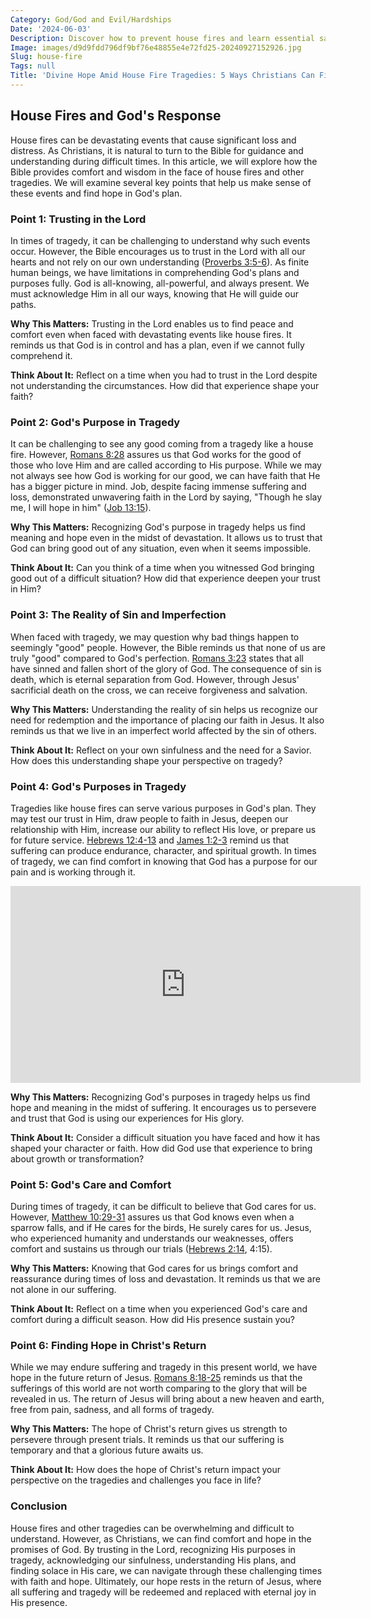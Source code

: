 ```yaml
---
Category: God/God and Evil/Hardships
Date: '2024-06-03'
Description: Discover how to prevent house fires and learn essential safety tips in case of a fire emergency. Stay informed and protect your home and loved ones.
Image: images/d9d9fdd796df9bf76e48855e4e72fd25-20240927152926.jpg
Slug: house-fire
Tags: null
Title: 'Divine Hope Amid House Fire Tragedies: 5 Ways Christians Can Find Strength'
---
```


## House Fires and God's Response

House fires can be devastating events that cause significant loss and distress. As Christians, it is natural to turn to the Bible for guidance and understanding during difficult times. In this article, we will explore how the Bible provides comfort and wisdom in the face of house fires and other tragedies. We will examine several key points that help us make sense of these events and find hope in God's plan.

### Point 1: Trusting in the Lord

In times of tragedy, it can be challenging to understand why such events occur. However, the Bible encourages us to trust in the Lord with all our hearts and not rely on our own understanding ([Proverbs 3:5-6](https://www.bibleref.com/Proverbs/3/Proverbs-3-5.html)). As finite human beings, we have limitations in comprehending God's plans and purposes fully. God is all-knowing, all-powerful, and always present. We must acknowledge Him in all our ways, knowing that He will guide our paths.

**Why This Matters:** Trusting in the Lord enables us to find peace and comfort even when faced with devastating events like house fires. It reminds us that God is in control and has a plan, even if we cannot fully comprehend it.

**Think About It:** Reflect on a time when you had to trust in the Lord despite not understanding the circumstances. How did that experience shape your faith?

### Point 2: God's Purpose in Tragedy

It can be challenging to see any good coming from a tragedy like a house fire. However, [Romans 8:28](https://www.bibleref.com/Romans/8/Romans-8-28.html) assures us that God works for the good of those who love Him and are called according to His purpose. While we may not always see how God is working for our good, we can have faith that He has a bigger picture in mind. Job, despite facing immense suffering and loss, demonstrated unwavering faith in the Lord by saying, "Though he slay me, I will hope in him" ([Job 13:15](https://www.bibleref.com/Job/13/Job-13-15.html)).

**Why This Matters:** Recognizing God's purpose in tragedy helps us find meaning and hope even in the midst of devastation. It allows us to trust that God can bring good out of any situation, even when it seems impossible.

**Think About It:** Can you think of a time when you witnessed God bringing good out of a difficult situation? How did that experience deepen your trust in Him?

### Point 3: The Reality of Sin and Imperfection

When faced with tragedy, we may question why bad things happen to seemingly "good" people. However, the Bible reminds us that none of us are truly "good" compared to God's perfection. [Romans 3:23](https://www.bibleref.com/Romans/3/Romans-3-23.html) states that all have sinned and fallen short of the glory of God. The consequence of sin is death, which is eternal separation from God. However, through Jesus' sacrificial death on the cross, we can receive forgiveness and salvation.

**Why This Matters:** Understanding the reality of sin helps us recognize our need for redemption and the importance of placing our faith in Jesus. It also reminds us that we live in an imperfect world affected by the sin of others.

**Think About It:** Reflect on your own sinfulness and the need for a Savior. How does this understanding shape your perspective on tragedy?

### Point 4: God's Purposes in Tragedy

Tragedies like house fires can serve various purposes in God's plan. They may test our trust in Him, draw people to faith in Jesus, deepen our relationship with Him, increase our ability to reflect His love, or prepare us for future service. [Hebrews 12:4-13](https://www.bibleref.com/Hebrews/12/Hebrews-12-4.html) and [James 1:2-3](https://www.bibleref.com/James/1/James-1-2.html) remind us that suffering can produce endurance, character, and spiritual growth. In times of tragedy, we can find comfort in knowing that God has a purpose for our pain and is working through it.


<iframe width="560" height="315" src="https://www.youtube.com/embed/ia1DOC0_skw" frameborder="0" allow="autoplay; encrypted-media" allowfullscreen></iframe>


**Why This Matters:** Recognizing God's purposes in tragedy helps us find hope and meaning in the midst of suffering. It encourages us to persevere and trust that God is using our experiences for His glory.

**Think About It:** Consider a difficult situation you have faced and how it has shaped your character or faith. How did God use that experience to bring about growth or transformation?

### Point 5: God's Care and Comfort

During times of tragedy, it can be difficult to believe that God cares for us. However, [Matthew 10:29-31](https://www.bibleref.com/Matthew/10/Matthew-10-29.html) assures us that God knows even when a sparrow falls, and if He cares for the birds, He surely cares for us. Jesus, who experienced humanity and understands our weaknesses, offers comfort and sustains us through our trials ([Hebrews 2:14](https://www.bibleref.com/Hebrews/2/Hebrews-2-14.html), 4:15).

**Why This Matters:** Knowing that God cares for us brings comfort and reassurance during times of loss and devastation. It reminds us that we are not alone in our suffering.

**Think About It:** Reflect on a time when you experienced God's care and comfort during a difficult season. How did His presence sustain you?

### Point 6: Finding Hope in Christ's Return

While we may endure suffering and tragedy in this present world, we have hope in the future return of Jesus. [Romans 8:18-25](https://www.bibleref.com/Romans/8/Romans-8-18.html) reminds us that the sufferings of this world are not worth comparing to the glory that will be revealed in us. The return of Jesus will bring about a new heaven and earth, free from pain, sadness, and all forms of tragedy.

**Why This Matters:** The hope of Christ's return gives us strength to persevere through present trials. It reminds us that our suffering is temporary and that a glorious future awaits us.

**Think About It:** How does the hope of Christ's return impact your perspective on the tragedies and challenges you face in life?

### Conclusion

House fires and other tragedies can be overwhelming and difficult to understand. However, as Christians, we can find comfort and hope in the promises of God. By trusting in the Lord, recognizing His purposes in tragedy, acknowledging our sinfulness, understanding His plans, and finding solace in His care, we can navigate through these challenging times with faith and hope. Ultimately, our hope rests in the return of Jesus, where all suffering and tragedy will be redeemed and replaced with eternal joy in His presence.